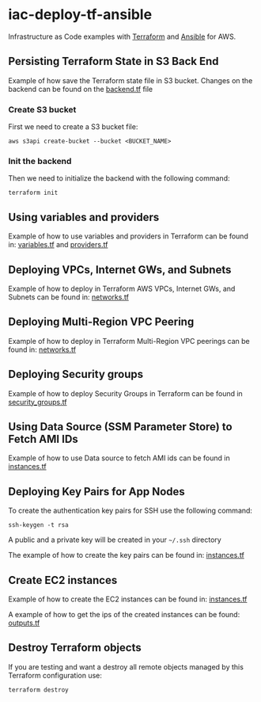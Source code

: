 
# iac-deploy-tf-ansible 

Infrastructure as Code examples with [Terraform](https://www.terraform.io/) and [Ansible](https://www.ansible.com/) for AWS.

## Persisting Terraform State in S3 Back End
Example of how save the Terraform state file in S3 bucket. Changes on the backend can be found on the [backend.tf](backend.tf) file

### Create S3 bucket 

First we need to create a S3 bucket file:

    aws s3api create-bucket --bucket <BUCKET_NAME>

### Init the backend 
Then we need to initialize the backend with the following command:

    terraform init

## Using variables and providers

Example of how to use variables and providers in Terraform can be found in: [variables.tf](variables.tf) and [providers.tf](providers.tf)

## Deploying VPCs, Internet GWs, and Subnets

Example of how to deploy in Terraform AWS VPCs, Internet GWs, and Subnets can be found in: [networks.tf](networks.tf) 
## Deploying Multi-Region VPC Peering

Example of how to deploy in Terraform Multi-Region VPC peerings can be found in: [networks.tf](networks.tf) 

## Deploying Security groups

Example of how to deploy Security Groups in Terraform can be found in [security_groups.tf](security_groups.tf) 


## Using Data Source (SSM Parameter Store) to Fetch AMI IDs

Example of how to use Data source to fetch AMI ids can be found in [instances.tf](instances.tf) 


## Deploying Key Pairs for App Nodes
   
To create the authentication key pairs for SSH use the following command:

    ssh-keygen -t rsa

A public and a private key will be created in your `~/.ssh` directory

The example of how to create the key pairs can be found in: [instances.tf](instances.tf)

## Create EC2 instances

Example of how to create the EC2 instances can be found in: [instances.tf](instances.tf)

A example of how to get the ips of the created instances can be found: [outputs.tf](outputs.tf)


## Destroy Terraform objects

If you are testing and want a destroy all remote objects managed by this Terraform configuration use:

    terraform destroy


